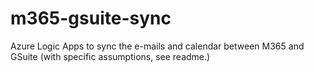 # m365-gsuite-sync
Azure Logic Apps to sync the e-mails and calendar between M365 and GSuite (with specific assumptions, see readme.)
